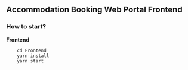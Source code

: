 ## Accommodation Booking Web Portal Frontend

### How to start?

**Frontend** 
```
    cd Frontend
    yarn install
    yarn start
```


